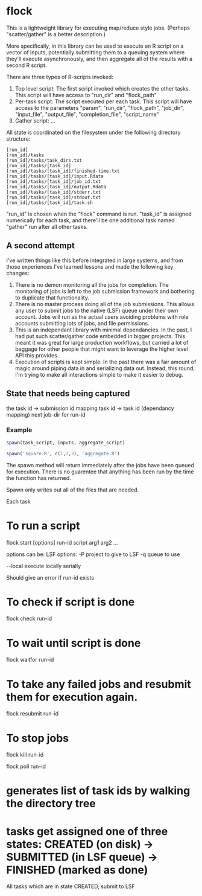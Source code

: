# flock

This is a lightweight library for executing map/reduce style jobs.  (Perhaps "scatter/gather" is a better description.)

More specifically, in this library can be used to execute an R script on a vector of inputs, potentially submitting them to a queuing system where they'll execute asynchronously, and then 
aggregate all of the results with a second R script.

There are three types of R-scripts invoked:

1. Top level script: The first script invoked which creates the other tasks.   This script will have access to "run_dir" and "flock_path"
2. Per-task script: The script executed per each task.  This script will have access to the parameters "param", "run_dir", "flock_path", "job_dir", "input_file", "output_file", "completion_file", "script_name"
3. Gather script: ...

All state is coordinated on the filesystem under the following directory structure:

```
[run_id]
[run_id]/tasks
[run_id]/tasks/task_dirs.txt
[run_id]/tasks/[task_id]
[run_id]/tasks/[task_id]/finished-time.txt 
[run_id]/tasks/[task_id]/input.Rdata       
[run_id]/tasks/[task_id]/job_id.txt        
[run_id]/tasks/[task_id]/output.Rdata      
[run_id]/tasks/[task_id]/stderr.txt        
[run_id]/tasks/[task_id]/stdout.txt        
[run_id]/tasks/[task_id]/task.sh
```

"run_id" is chosen when the "flock" command is run.  "task_id" is assigned numerically for each task, and there'll be one additional task named "gather" run after all other tasks.

## A second attempt

I've written things like this before integrated in large systems, and from those experiences I've learned lessons and made the following key changes:

1. There is no demon monitoring all the jobs for completion.   The monitoring of jobs is left to the job submission framework and bothering to duplicate that functionality.
2. There is no master process doing all of the job submissions.  This allows any user to submit jobs to the native (LSF) queue under their own account.  Jobs will run as the actual users avoiding problems with role accounts submitting lots of jobs, and file permissions.
3. This is an independant library with minimal dependancies.  In the past, I had put such scatter/gather code embedded in bigger projects.  This meant it was great for large production workflows, but carried a lot of baggage for other people that might want to leverage the higher level API this provides.
4. Execution of scripts is kept simple.   In the past there was a fair amount of magic around piping data in and serializing data out.  Instead, this round, I'm trying to make all interactions simple to make it easier to debug.

## State that needs being captured

the task id -> submission id mapping
task id -> task id (dependancy mapping)
next job-dir for run-id

### Example

```R
spawn(task_script, inputs, aggregate_script)
```

```R
spawn('square.R', c(1,2,3), 'aggregate.R')
```

The spawn method will return immediately after the jobs have been queued for execution.  There is no guarentee that anything has been run by the time the function has returned.

Spawn only writes out all of the files that are needed.

Each task 

# To run a script

flock start [options] run-id script arg1 arg2 ...

options can be:
  LSF options:
    -P project to give to LSF
    -q queue to use

  --local execute locally serially

Should give an error if run-id exists

# To check if script is done

flock check run-id

# To wait until script is done

flock waitfor run-id

# To take any failed jobs and resubmit them for execution again.

flock resubmit run-id

# To stop jobs

flock kill run-id

flock poll run-id
# generates list of task ids by walking the directory tree
# tasks get assigned one of three states: CREATED (on disk) -> SUBMITTED (in LSF queue) -> FINISHED (marked as done)
All tasks which are in state CREATED, submit to LSF

